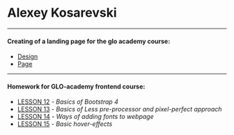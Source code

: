 # Alexey Kosarevski



*****



#### Creating of a landing page for the glo academy course:
* [Design](https://github.com/kasarevich/kasarevich.github.io/blob/master/practice/img/design.jpg?raw=true)
* [Page](kasarevich.github.io/practice)



*****



#### Homework for GLO-academy frontend course:
* [LESSON 12](kasarevich.github.io/lesson_12) - *Basics of Bootstrap 4*
* [LESSON 13](kasarevich.github.io/lesson_13) - *Basics of Less pre-processor and pixel-perfect approach*
* [LESSON 14](kasarevich.github.io/lesson_14) - *Ways of adding fonts to webpage*
* [LESSON 15](kasarevich.github.io/lesson_15) - *Basic hover-effects*

